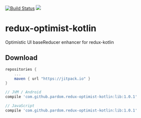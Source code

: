 [![Build Status](https://travis-ci.org/pardom/redux-optimist-kotlin.svg?branch=master)](https://travis-ci.org/pardom/redux-optimist-kotlin)
[![](https://jitpack.io/v/pardom/redux-optimist-kotlin.svg)](https://jitpack.io/#pardom/redux-optimist-kotlin)

# redux-optimist-kotlin
Optimistic UI baseReducer enhancer for redux-kotlin

Download
--------

```groovy
repositories {
	...
	maven { url "https://jitpack.io" }
}
```

```groovy
// JVM / Android
compile 'com.github.pardom.redux-optimist-kotlin:lib:1.0.1'

// JavaScript
compile 'com.github.pardom.redux-optimist-kotlin:lib:1.0.1'
```
